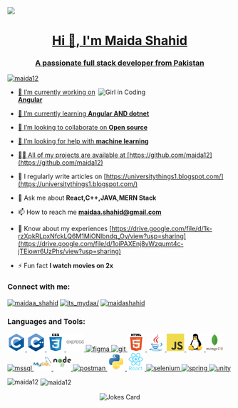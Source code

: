 <p>
  <img src="https://holopin.me/maida12">
  <a href="https://holopin.io/@maida12" rel="nofollow">
</p>

<h1 align="center">Hi 👋, I'm Maida Shahid 
</h1>
<h3 align="center">A passionate full stack developer from Pakistan</h3>

<p align="left"> <img src="https://komarev.com/ghpvc/?username=maida12&label=Profile%20views&color=0e75b6&style=flat" alt="maida12" /> </p>
<img align="right", src="https://media.istockphoto.com/id/1241710244/vector/working-at-home-vector-flat-style-illustration-online-career-coworking-space-illustration.jpg?s=612x612&w=0&k=20&c=U34U9zhLBWDEbfPmgmlnFJiP-EuWu7MEUCxUls_BnKU="  alt="Girl in Coding"
  style="display: inline-block; margin: 0 auto; max-width: 300px ; width:400px; "/>


- 🔭 I’m currently working on **Angular**

- 🌱 I’m currently learning **Angular AND dotnet**

- 👯 I’m looking to collaborate on **Open source**

- 🤝 I’m looking for help with **machine learning**

- 👨‍💻 All of my projects are available at [https://github.com/maida12](https://github.com/maida12)

- 📝 I regularly write articles on [https://universitythings1.blogspot.com/](https://universitythings1.blogspot.com/)

- 💬 Ask me about **React,C++,JAVA,MERN Stack**

- 📫 How to reach me **maidaa.shahid@gmail.com**

- 📄 Know about my experiences [https://drive.google.com/file/d/1k-rzXpkRLpxNfckLQ6M1MiONlbndq_Oy/view?usp=sharing](https://drive.google.com/file/d/1oiPAXEnj8vWzqumt4c-jTEiowr6UzPhs/view?usp=sharing)

- ⚡ Fun fact **I watch movies on 2x**

<h3 align="left">Connect with me:</h3>
<p align="left">
<a href="https://twitter.com/maidaa_shahid" target="blank"><img align="center" src="https://raw.githubusercontent.com/rahuldkjain/github-profile-readme-generator/master/src/images/icons/Social/twitter.svg" alt="maidaa_shahid" height="30" width="40" /></a>
<a href="https://instagram.com/its_mydaa/" target="blank"><img align="center" src="https://raw.githubusercontent.com/rahuldkjain/github-profile-readme-generator/master/src/images/icons/Social/instagram.svg" alt="its_mydaa/" height="30" width="40" /></a>
<a href="https://linkedin.com/in/maida-shahid-b26710191
" target="blank"><img align="center" src="https://raw.githubusercontent.com/rahuldkjain/github-profile-readme-generator/master/src/images/icons/Social/linked-in-alt.svg" alt="maidashahid" height="30" width="40" /></a>
</p>

<h3 align="left">Languages and Tools:</h3>
<p align="left"> <a href="https://www.cprogramming.com/" target="_blank" rel="noreferrer"> <img src="https://raw.githubusercontent.com/devicons/devicon/master/icons/c/c-original.svg" alt="c" width="40" height="40"/> </a> <a href="https://www.w3schools.com/cpp/" target="_blank" rel="noreferrer"> <img src="https://raw.githubusercontent.com/devicons/devicon/master/icons/cplusplus/cplusplus-original.svg" alt="cplusplus" width="40" height="40"/> </a> <a href="https://www.w3schools.com/css/" target="_blank" rel="noreferrer"> <img src="https://raw.githubusercontent.com/devicons/devicon/master/icons/css3/css3-original-wordmark.svg" alt="css3" width="40" height="40"/> </a> <a href="https://expressjs.com" target="_blank" rel="noreferrer"> <img src="https://raw.githubusercontent.com/devicons/devicon/master/icons/express/express-original-wordmark.svg" alt="express" width="40" height="40"/> </a> <a href="https://www.figma.com/" target="_blank" rel="noreferrer"> <img src="https://www.vectorlogo.zone/logos/figma/figma-icon.svg" alt="figma" width="40" height="40"/> </a> <a href="https://git-scm.com/" target="_blank" rel="noreferrer"> <img src="https://www.vectorlogo.zone/logos/git-scm/git-scm-icon.svg" alt="git" width="40" height="40"/> </a> <a href="https://www.w3.org/html/" target="_blank" rel="noreferrer"> <img src="https://raw.githubusercontent.com/devicons/devicon/master/icons/html5/html5-original-wordmark.svg" alt="html5" width="40" height="40"/> </a> <a href="https://www.java.com" target="_blank" rel="noreferrer"> <img src="https://raw.githubusercontent.com/devicons/devicon/master/icons/java/java-original.svg" alt="java" width="40" height="40"/> </a> <a href="https://developer.mozilla.org/en-US/docs/Web/JavaScript" target="_blank" rel="noreferrer"> <img src="https://raw.githubusercontent.com/devicons/devicon/master/icons/javascript/javascript-original.svg" alt="javascript" width="40" height="40"/> </a> <a href="https://www.linux.org/" target="_blank" rel="noreferrer"> <img src="https://raw.githubusercontent.com/devicons/devicon/master/icons/linux/linux-original.svg" alt="linux" width="40" height="40"/> </a> <a href="https://www.mongodb.com/" target="_blank" rel="noreferrer"> <img src="https://raw.githubusercontent.com/devicons/devicon/master/icons/mongodb/mongodb-original-wordmark.svg" alt="mongodb" width="40" height="40"/> </a> <a href="https://www.microsoft.com/en-us/sql-server" target="_blank" rel="noreferrer"> <img src="https://www.svgrepo.com/show/303229/microsoft-sql-server-logo.svg" alt="mssql" width="40" height="40"/> </a> <a href="https://www.mysql.com/" target="_blank" rel="noreferrer"> <img src="https://raw.githubusercontent.com/devicons/devicon/master/icons/mysql/mysql-original-wordmark.svg" alt="mysql" width="40" height="40"/> </a> <a href="https://nodejs.org" target="_blank" rel="noreferrer"> <img src="https://raw.githubusercontent.com/devicons/devicon/master/icons/nodejs/nodejs-original-wordmark.svg" alt="nodejs" width="40" height="40"/> </a> <a href="https://postman.com" target="_blank" rel="noreferrer"> <img src="https://www.vectorlogo.zone/logos/getpostman/getpostman-icon.svg" alt="postman" width="40" height="40"/> </a> <a href="https://www.python.org" target="_blank" rel="noreferrer"> <img src="https://raw.githubusercontent.com/devicons/devicon/master/icons/python/python-original.svg" alt="python" width="40" height="40"/> </a> <a href="https://reactjs.org/" target="_blank" rel="noreferrer"> <img src="https://raw.githubusercontent.com/devicons/devicon/master/icons/react/react-original-wordmark.svg" alt="react" width="40" height="40"/> </a> <a href="https://www.selenium.dev" target="_blank" rel="noreferrer"> <img src="https://raw.githubusercontent.com/detain/svg-logos/780f25886640cef088af994181646db2f6b1a3f8/svg/selenium-logo.svg" alt="selenium" width="40" height="40"/> </a> <a href="https://spring.io/" target="_blank" rel="noreferrer"> <img src="https://www.vectorlogo.zone/logos/springio/springio-icon.svg" alt="spring" width="40" height="40"/> </a> <a href="https://unity.com/" target="_blank" rel="noreferrer"> <img src="https://www.vectorlogo.zone/logos/unity3d/unity3d-icon.svg" alt="unity" width="40" height="40"/> </a> </p>

<p><img align="left" src="https://github-readme-stats.vercel.app/api/top-langs?username=maida12&show_icons=true&locale=en&layout=compact" alt="maida12" /></p>

<p>&nbsp;<img align="center" src="https://github-readme-stats.vercel.app/api?username=maida12&show_icons=true&locale=en" alt="maida12" /></p>
<div align="center"> <img   align="center" src="https://readme-jokes.vercel.app/api?theme=vue" alt="Jokes Card" /></div>
